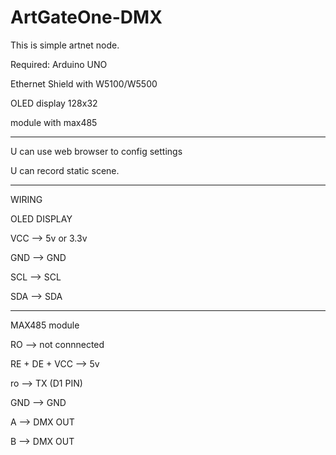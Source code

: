 # ArtGateOne-DMX
This is simple artnet node.


Required:
Arduino UNO

Ethernet Shield with W5100/W5500

OLED display 128x32

module with max485

---------------------------------------

U can use web browser to config settings

U can record static scene.

---------------------------------------

WIRING

OLED DISPLAY

VCC --> 5v or 3.3v

GND --> GND

SCL --> SCL

SDA --> SDA

----------
MAX485 module

RO --> not connnected

RE + DE + VCC --> 5v

ro --> TX (D1 PIN)

GND --> GND

A --> DMX OUT

B --> DMX OUT
